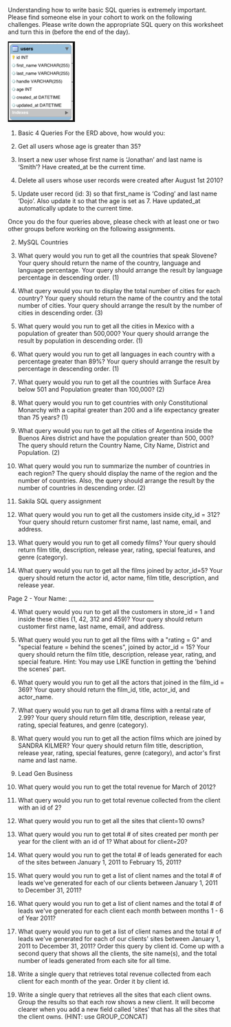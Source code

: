 Understanding how to write basic SQL queries is extremely important.  Please find someone else in your cohort to work on the following challenges.  Please write down the appropriate SQL query on this worksheet and turn this in (before the end of the day).

![](./Capture.PNG)
1. Basic 4 Queries
For the ERD above, how would you:
1. Get all users whose age is greater than 35?


2. Insert a new user whose first name is ‘Jonathan’ and last name is ‘Smith’?  Have created_at be the current time.


3. Delete all users whose user records were created after August 1st 2010?


4. Update user record (id: 3) so that first_name is ‘Coding’ and last name ‘Dojo’.  Also update it so that the age is set as 7.  Have updated_at automatically update to the current time.

Once you do the four queries above, please check with at least one or two other groups before working on the following assignments.

2. MySQL Countries
1. What query would you run to get all the countries that speak Slovene? Your query should return the name of the country, language and language percentage. Your query should arrange the result by language percentage in descending order. (1)



2. What query would you run to display the total number of cities for each country? Your query should return the name of the country and the total number of cities. Your query should arrange the result by the number of cities in descending order. (3)


3. What query would you run to get all the cities in Mexico with a population of greater than 500,000? Your query should arrange the result by population in descending order. (1)


4. What query would you run to get all languages in each country with a percentage greater than 89%? Your query should arrange the result by percentage in descending order. (1)


5. What query would you run to get all the countries with Surface Area below 501 and Population greater than 100,000? (2)


6. What query would you run to get countries with only Constitutional Monarchy with a capital greater than 200 and a life expectancy greater than 75 years? (1)


7. What query would you run to get all the cities of Argentina inside the Buenos Aires district and have the population greater than 500, 000? The query should return the Country Name, City Name, District and Population. (2)


8. What query would you run to summarize the number of countries in each region? The query should display the name of the region and the number of countries. Also, the query should arrange the result by the number of countries in descending order. (2)



3. Sakila SQL query assignment
1. What query would you run to get all the customers inside city_id = 312? Your query should return customer first name, last name, email, and address.


2. What query would you run to get all comedy films? Your query should return film title, description, release year, rating, special features, and genre (category).


3. What query would you run to get all the films joined by actor_id=5? Your query should return the actor id, actor name, film title, description, and release year.

Page 2 -  Your Name: _______________________________


4. What query would you run to get all the customers in store_id = 1 and inside these cities (1, 42, 312 and 459)? Your query should return customer first name, last name, email, and address.



5. What query would you run to get all the films with a "rating = G" and "special feature = behind the scenes", joined by actor_id = 15? Your query should return the film title, description, release year, rating, and special feature. Hint: You may use LIKE function in getting the 'behind the scenes' part.



6. What query would you run to get all the actors that joined in the film_id = 369? Your query should return the film_id, title, actor_id, and actor_name.



7. What query would you run to get all drama films with a rental rate of 2.99? Your query should return film title, description, release year, rating, special features, and genre (category).



8. What query would you run to get all the action films which are joined by SANDRA KILMER? Your query should return film title, description, release year, rating, special features, genre (category), and actor's first name and last name.



4. Lead Gen Business
1. What query would you run to get the total revenue for March of 2012?


2. What query would you run to get total revenue collected from the client with an id of 2?



3. What query would you run to get all the sites that client=10 owns?



4. What query would you run to get total # of sites created per month per year for the client with an id of 1? What about for client=20?


5. What query would you run to get the total # of leads generated for each of the sites between January 1, 2011 to February 15, 2011?



6. What query would you run to get a list of client names and the total # of leads we've generated for each of our clients between January 1, 2011 to December 31, 2011?



7. What query would you run to get a list of client names and the total # of leads we've generated for each client each month between months 1 - 6 of Year 2011?



8. What query would you run to get a list of client names and the total # of leads we've generated for each of our clients' sites between January 1, 2011 to December 31, 2011? Order this query by client id.  Come up with a second query that shows all the clients, the site name(s), and the total number of leads generated from each site for all time.



9. Write a single query that retrieves total revenue collected from each client for each month of the year. Order it by client id.



10. Write a single query that retrieves all the sites that each client owns. Group the results so that each row shows a new client. It will become clearer when you add a new field called 'sites' that has all the sites that the client owns. (HINT: use GROUP_CONCAT)

